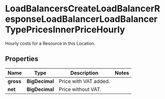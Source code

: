 

# LoadBalancersCreateLoadBalancerResponseLoadBalancerLoadBalancerTypePricesInnerPriceHourly

Hourly costs for a Resource in this Location.

## Properties

| Name | Type | Description | Notes |
|------------ | ------------- | ------------- | -------------|
|**gross** | **BigDecimal** | Price with VAT added. |  |
|**net** | **BigDecimal** | Price without VAT. |  |



